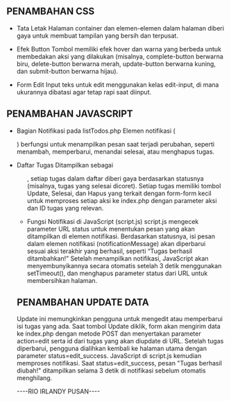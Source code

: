 ## PENAMBAHAN CSS

- Tata Letak Halaman
container dan elemen-elemen dalam halaman diberi gaya untuk membuat tampilan yang bersih dan terpusat.

- Efek Button
Tombol memiliki efek hover dan warna yang berbeda untuk membedakan aksi yang dilakukan (misalnya, complete-button berwarna biru, delete-button berwarna merah, update-button berwarna kuning, dan submit-button berwarna hijau).

- Form Edit
Input teks untuk edit menggunakan kelas edit-input, di mana ukurannya dibatasi agar tetap rapi saat diinput.


## PENAMBAHAN JAVASCRIPT

- Bagian Notifikasi pada listTodos.php
Elemen notifikasi (<div id="notification">) berfungsi untuk menampilkan pesan saat terjadi perubahan, seperti menambah, memperbarui, menandai selesai, atau menghapus tugas.

- Daftar Tugas
Ditampilkan sebagai <ul>, setiap tugas dalam daftar diberi gaya berdasarkan statusnya (misalnya, tugas yang selesai dicoret).
Setiap tugas memiliki tombol Update, Selesai, dan Hapus yang terkait dengan form-form kecil untuk memproses setiap aksi ke index.php dengan parameter aksi dan ID tugas yang relevan.

- Fungsi Notifikasi di JavaScript (script.js)
script.js mengecek parameter URL status untuk menentukan pesan yang akan ditampilkan di elemen notifikasi.
Berdasarkan statusnya, isi pesan dalam elemen notifikasi (notificationMessage) akan diperbarui sesuai aksi terakhir yang berhasil, seperti “Tugas berhasil ditambahkan!”
Setelah menampilkan notifikasi, JavaScript akan menyembunyikannya secara otomatis setelah 3 detik menggunakan setTimeout(), dan menghapus parameter status dari URL untuk membersihkan halaman.


## PENAMBAHAN UPDATE DATA

Update ini memungkinkan pengguna untuk mengedit atau memperbarui isi tugas yang ada. Saat tombol Update diklik, form akan mengirim data ke index.php dengan metode POST dan menyertakan parameter action=edit serta id dari tugas yang akan diupdate di URL.
Setelah tugas diperbarui, pengguna dialihkan kembali ke halaman utama dengan parameter status=edit_success. JavaScript di script.js kemudian memproses notifikasi. Saat status=edit_success, pesan "Tugas berhasil diubah!" ditampilkan selama 3 detik di notifikasi sebelum otomatis menghilang.

----RIO IRLANDY PUSAN----